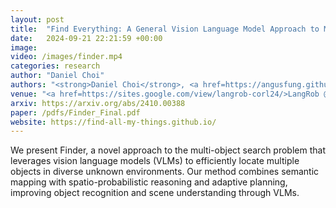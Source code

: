 ```yaml
---
layout: post
title:  "Find Everything: A General Vision Language Model Approach to Multi-Object Search"
date:   2024-09-21 22:21:59 +00:00
image:
video: /images/finder.mp4
categories: research
author: "Daniel Choi"
authors: "<strong>Daniel Choi</strong>, <a href=https://angusfung.github.io/>Angus Fung</a>, <a href=https://scholar.google.com/citations?user=LA6TYrgAAAAJ&hl=en>Haitong Wang</a>, <a href=https://aarontan-git.github.io/>Aaron Hao Tan</a>"
venue: "<a href=https://sites.google.com/view/langrob-corl24/>LangRob @ CoRL 2024</a>: Workshop on Language and Robot Learning"
arxiv: https://arxiv.org/abs/2410.00388
paper: /pdfs/Finder_Final.pdf
website: https://find-all-my-things.github.io/
---
```

We present Finder, a novel approach to the multi-object search problem that leverages vision language models (VLMs) to efficiently locate multiple objects in diverse unknown environments. Our method combines semantic mapping with spatio-probabilistic reasoning and adaptive planning, improving object recognition and scene understanding through VLMs.
